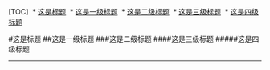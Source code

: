 

[TOC]
  * [这是标题](#这是标题)
  * [这是一级标题](##这是一级标题)
  * [这是二级标题](###这是二级标题)
  * [这是三级标题](###这是三级标题)
  * [这是四级标题](###这是四级标题)


#这是标题
##这是一级标题
###这是二级标题
####这是三级标题
#####这是四级标题


----------
